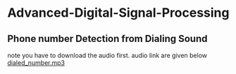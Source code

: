 # Advanced-Digital-Signal-Processing
##  Phone number Detection from Dialing Sound
note you have to download the audio first. audio link are given below 
[dialed_number.mp3](https://www.google.com)

